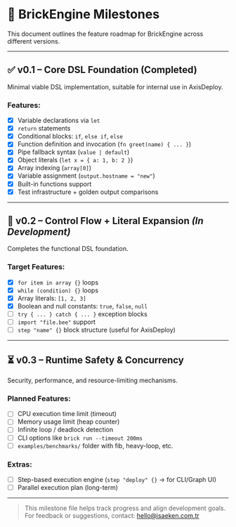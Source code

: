 # 📌 BrickEngine Milestones

This document outlines the feature roadmap for BrickEngine across different versions.

---

## ✅ v0.1 – Core DSL Foundation (Completed)
Minimal viable DSL implementation, suitable for internal use in AxisDeploy.

### Features:
- [x] Variable declarations via `let`
- [x] `return` statements
- [x] Conditional blocks: `if`, `else if`, `else`
- [x] Function definition and invocation (`fn greet(name) { ... }`)
- [x] Pipe fallback syntax (`value | default`)
- [x] Object literals (`let x = { a: 1, b: 2 }`)
- [x] Array indexing (`array[0]`)
- [x] Variable assignment (`output.hostname = "new"`)
- [x] Built-in functions support
- [x] Test infrastructure + golden output comparisons

---

## 🚧 v0.2 – Control Flow + Literal Expansion _(In Development)_
Completes the functional DSL foundation.

### Target Features:
- [x] `for item in array {}` loops
- [x] `while (condition) {}` loops
- [x] Array literals: `[1, 2, 3]`
- [x] Boolean and null constants: `true`, `false`, `null`
- [ ] `try { ... } catch { ... }` exception blocks
- [ ] `import "file.bee"` support
- [ ] `step "name" {}` block structure (useful for AxisDeploy)

---

## ⏳ v0.3 – Runtime Safety & Concurrency
Security, performance, and resource-limiting mechanisms.

### Planned Features:
- [ ] CPU execution time limit (timeout)
- [ ] Memory usage limit (heap counter)
- [ ] Infinite loop / deadlock detection
- [ ] CLI options like `brick run --timeout 200ms`
- [ ] `examples/benchmarks/` folder with fib, heavy-loop, etc.

### Extras:
- [ ] Step-based execution engine (`step "deploy" {}` → for CLI/Graph UI)
- [ ] Parallel execution plan (long-term)

---

> This milestone file helps track progress and align development goals. For feedback or suggestions, contact: hello@isaeken.com.tr
